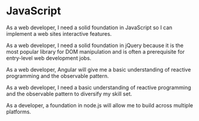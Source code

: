 # JavaScript

As a web developer, I need a solid foundation in JavaScript so I can implement
a web sites interactive features.

As a web developer, I need a solid foundation in jQuery because it is the most
popular library for DOM manipulation and is often a prerequisite for entry-level
web development jobs.

As a web developer, Angular will give me a basic understanding of reactive
programming and the observable pattern.

As a web developer, I need a basic understanding of reactive programming and the
observable pattern to diversify my skill set.

As a developer, a foundation in node.js will allow me to build across multiple
platforms.
